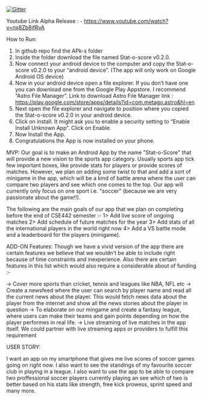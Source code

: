 

[![Gitter](https://badges.gitter.im/Join%20Chat.svg)](https://gitter.im/Stat-O-Score/Stat-O-Score_public?utm_source=badge&utm_medium=badge&utm_campaign=pr-badge&utm_content=badge)

Youtube Link Alpha Release : -
https://www.youtube.com/watch?v=nx8Zb8jfRvA


How to Run:
1.	In github repo find the APk-s folder
2.	Inside the folder download the file named Stat-o-score v0.2.0.
3.	Now connect your android device to the computer and copy the Stat-o-score v0.2.0 to your “android device”. (The app will only work on Google Android OS device)
4.	Now in your android device open a file explorer. If you don’t have one you can download one from the Google Play Appstore. I recommend “Astro File Manager”. Link to download Astro File Manager link : https://play.google.com/store/apps/details?id=com.metago.astro&hl=en 
5.	Next open the file explorer and navigate to position where you copied the Stat-o-score v0.2.0 in your android device.
6.	Click on install. It might ask you to enable a security setting to “Enable Install Unknown App”. Click on Enable.
7.	Now Install the App.
8.	Congratulations the App is now installed on your phone.



MVP:
Our goal is to make an Android App by the name "Stat-o-Score" that will provide a new vision to the sports app category. Usually sports app tick few important boxes, like provide stats for players or provide scores of matches. However, we plan on adding some twist to that and add a sort of minigame in the app, which will be a kind of battle arena where the user can compare two players and see which one comes to the top. Our app will currently only focus on one sport i.e. "soccer" (because we are very passionate about the game!!).  

The following are the main goals of our app that we plan on completing before the end of CSE442 semester :-
1> Add live score of ongoing matches
2> Add schedule of future matches for the year
3> Add stats of all the international players in the world right now
4> Add a VS battle mode and a leaderboard for the players (minigame).

ADD-ON Features:
Though we have a vivid version of the app there are certain features we believe that we wouldn't be able to include right because of time constraints and inexperience. Also there are certain features in this list which would also require a considerable about of funding :-

-> Cover more sports than cricket, tennis and leagues like NBA, NFL etc
-> Create a newsfeed where the user can search by player name and read all the current news about the player. This would fetch news data about the player from the internet and show all the news stories about the player in question
-> To elaborate on our mingame and create a fantasy league, where users can make their teams and gain points depending on how the player performes in real life.
-> Live streaming of live matches in the app itself. We could partner with live streaming apps or providers to fulfill this requirement  

USER STORY:

I want an app on my smartphone that gives me live scores of soccer games going on right now. I also want to see the standings of my favourite soccer club in playing in a league. I also want to use the app to be able to compare two proffessional soccer players currently playing an see which of two is better based on his stats like strength, free kick prowess, sprint speed and many more. 
